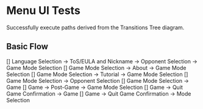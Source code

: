 # Menu UI Tests

Successfully execute paths derived from the Transitions Tree diagram.

## Basic Flow

[] Language Selection -> ToS/EULA and Nickname -> Opponent Selection -> Game Mode Selection
[] Game Mode Selection -> About -> Game Mode Selection
[] Game Mode Selection -> Tutorial -> Game Mode Selection
[] Game Mode Selection -> Opponent Selection
[] Game Mode Selection -> Game
[] Game -> Post-Game -> Game Mode Selection
[] Game -> Quit Game Confirmation -> Game
[] Game -> Quit Game Confirmation -> Mode Selection 
